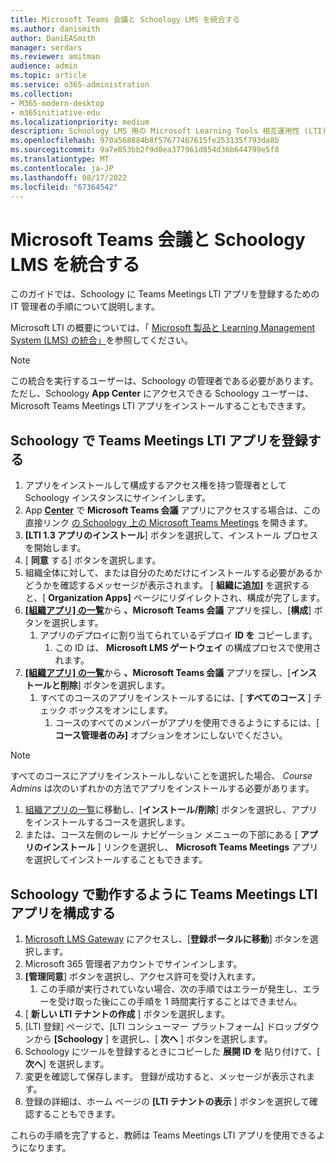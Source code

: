 ```yaml
---
title: Microsoft Teams 会議と Schoology LMS を統合する
ms.author: danismith
author: DaniEASmith
manager: serdars
ms.reviewer: amitman
audience: admin
ms.topic: article
ms.service: o365-administration
ms.collection:
- M365-modern-desktop
- m365initiative-edu
ms.localizationpriority: medium
description: Schoology LMS 用の Microsoft Learning Tools 相互運用性 (LTI) を使用して Teams 会議を作成および管理します。
ms.openlocfilehash: 970a568884b8f57677467615fe253135f793da8b
ms.sourcegitcommit: 9a7e853bb2f9d0ea377961d854d36b644799e5f8
ms.translationtype: MT
ms.contentlocale: ja-JP
ms.lasthandoff: 08/17/2022
ms.locfileid: "67364542"
---
```

# <a name="integrate-microsoft-teams-meetings-with-schoology-lms"></a>Microsoft Teams 会議と Schoology LMS を統合する

このガイドでは、Schoology に Teams Meetings LTI アプリを登録するための IT 管理者の手順について説明します。

Microsoft LTI の概要については、「 [Microsoft 製品と Learning Management System (LMS) の統合」](index.md)を参照してください。

> [!NOTE]
> この統合を実行するユーザーは、Schoology の管理者である必要があります。 ただし、Schoology **App Center** にアクセスできる Schoology ユーザーは、Microsoft Teams Meetings LTI アプリをインストールすることもできます。

## <a name="register-the-teams-meetings-lti-app-in-schoology"></a>Schoology で Teams Meetings LTI アプリを登録する

1. アプリをインストールして構成するアクセス権を持つ管理者として Schoology インスタンスにサインインします。
1. App [**Center**](https://app.schoology.com/apps) で **Microsoft Teams 会議** アプリにアクセスする場合は、この直接リンク [の Schoology 上の Microsoft Teams Meetings](https://app.schoology.com/apps/profile/6017478062) を開きます。
1. **[LTI 1.3 アプリのインストール**] ボタンを選択して、インストール プロセスを開始します。
1. [ **同意** する] ボタンを選択します。
1. 組織全体に対して、または自分のためだけにインストールする必要があるかどうかを確認するメッセージが表示されます。 [ **組織に追加]** を選択すると、[ **Organization Apps]** ページにリダイレクトされ、構成が完了します。
1. [**[組織アプリ] の一覧**](https://app.schoology.com/apps/school_apps)から **、Microsoft Teams 会議** アプリを探し、[**構成**] ボタンを選択します。
    1. アプリのデプロイに割り当てられているデプロイ **ID を** コピーします。
        1. この ID は、 **Microsoft LMS ゲートウェイ** の構成プロセスで使用されます。
1. [**[組織アプリ] の一覧**](https://app.schoology.com/apps/school_apps)から **、Microsoft Teams 会議** アプリを探し、[**インストールと削除**] ボタンを選択します。
    1. すべてのコースのアプリをインストールするには、[ **すべてのコース** ] チェック ボックスをオンにします。
        1. コースのすべてのメンバーがアプリを使用できるようにするには、[ **コース管理者のみ]** オプションをオンにしないでください。

> [!NOTE]
> すべてのコースにアプリをインストールしないことを選択した場合、 *Course Admins* は次のいずれかの方法でアプリをインストールする必要があります。
>
> 1. [組織アプリの一覧](https://app.schoology.com/apps/school_apps)に移動し、[**インストール/削除**] ボタンを選択し、アプリをインストールするコースを選択します。
> 1. または、コース左側のレール ナビゲーション メニューの下部にある [ **アプリのインストール** ] リンクを選択し、 **Microsoft Teams Meetings** アプリを選択してインストールすることもできます。

## <a name="configure-the-teams-meetings-lti-app-to-work-with-schoology"></a>Schoology で動作するように Teams Meetings LTI アプリを構成する

1. [Microsoft LMS Gateway](https://lti.microsoft.com/) にアクセスし、[**登録ポータルに移動**] ボタンを選択します。
1. Microsoft 365 管理者アカウントでサインインします。
1. **[管理同意**] ボタンを選択し、アクセス許可を受け入れます。
    1. この手順が実行されていない場合、次の手順ではエラーが発生し、エラーを受け取った後にこの手順を 1 時間実行することはできません。
1. [ **新しい LTI テナントの作成** ] ボタンを選択します。
1. [LTI 登録] ページで、[LTI コンシューマー プラットフォーム] ドロップダウンから **[Schoology** ] を選択し、[ **次へ** ] ボタンを選択します。
1. Schoology にツールを登録するときにコピーした **展開 ID を** 貼り付けて、[ **次へ**] を選択します。
1. 変更を確認して保存します。 登録が成功すると、メッセージが表示されます。
1. 登録の詳細は、ホーム ページの **[LTI テナントの表示** ] ボタンを選択して確認することもできます。

これらの手順を完了すると、教師は Teams Meetings LTI アプリを使用できるようになります。

